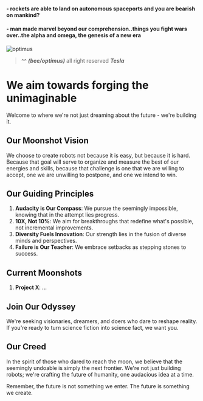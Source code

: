 #### - rockets are able to land on autonomous spaceports and you are bearish on mankind? 
#### - man made marvel beyond our comprehension..things you fight wars over..the alpha and omega, the genesis of a new era

![optimus](https://github.com/user-attachments/assets/54d53b8b-303d-469d-b661-28553f518e1c)

> ^^ ***(bee/optimus)*** all right reserved ***Tesla***

<!-- 
![GSEqqr6bgAAVBJp](https://github.com/user-attachments/assets/db3d6f9d-7a95-4181-8d7e-2d73b69df778)
Behold this triumph of human ingenuity! What a beautiful creation of steel. A new peak to humanity's understanding of engineering. May the spirit of that great machine be proud of its creators and be moat honored in its task to bringing humanity to the stars!! Through its circuits and algorithms, may we chart a course to the stars, forever pushing the boundaries of what's possible. -->

# We aim towards forging the unimaginable

Welcome to where we're not just dreaming about the future - we're building it.

## Our Moonshot Vision

We choose to create robots not because it is easy, but because it is hard. Because that goal will serve to organize and measure the best of our energies and skills, because that challenge is one that we are willing to accept, one we are unwilling to postpone, and one we intend to win.

## Our Guiding Principles

1. **Audacity is Our Compass**: We pursue the seemingly impossible, knowing that in the attempt lies progress.
2. **10X, Not 10%**: We aim for breakthroughs that redefine what's possible, not incremental improvements.
3. **Diversity Fuels Innovation**: Our strength lies in the fusion of diverse minds and perspectives.
4. **Failure is Our Teacher**: We embrace setbacks as stepping stones to success.

## Current Moonshots

1. **Project X**: ...

## Join Our Odyssey

We're seeking visionaries, dreamers, and doers who dare to reshape reality. If you're ready to turn science fiction into science fact, we want you.

## Our Creed

In the spirit of those who dared to reach the moon, we believe that the seemingly undoable is simply the next frontier. We're not just building robots; we're crafting the future of humanity, one audacious idea at a time.

Remember, the future is not something we enter. The future is something we create.
